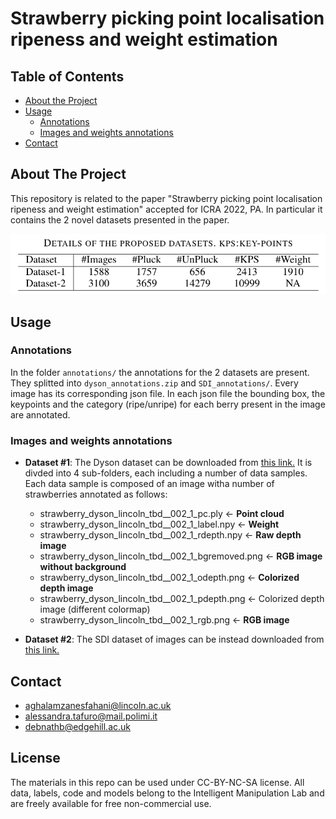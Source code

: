 
# Strawberry picking point localisation ripeness and weight estimation

<!-- TABLE OF CONTENTS -->
## Table of Contents

* [About the Project](#about-the-project)
* [Usage](#usage)
  * [Annotations](#annotations)
  * [Images and weights annotations](#images-and-weights-annotations)
* [Contact](#contact)


## About The Project

This repository is related to the paper "Strawberry picking point localisation ripeness and weight estimation" accepted for ICRA 2022, PA. 
In particular it contains the 2 novel datasets presented in the paper.

![table](table.png)


## Usage

### Annotations

In the folder ```annotations/``` the annotations for the 2 datasets are present. They splitted into ```dyson_annotations.zip``` and ```SDI_annotations/```. Every image has its corresponding json file. In each json file the bounding box, the keypoints and the category (ripe/unripe) for each berry present in the image are annotated.

### Images and weights annotations

- **Dataset #1**:  The Dyson dataset can be downloaded from [this link.](https://drive.google.com/drive/folders/1meEKYLgdQpUgkpeqM6VgzHmJg0gNTCx0?usp=sharing) It is divded into 4 sub-folders, each including a number of data samples. Each data sample is composed of an image witha number of strawberries annotated as follows: 
    * strawberry_dyson_lincoln_tbd__002_1_pc.ply  <- **Point cloud**
    * strawberry_dyson_lincoln_tbd__002_1_label.npy  <- **Weight**
    * strawberry_dyson_lincoln_tbd__002_1_rdepth.npy  <- **Raw depth image**
    * strawberry_dyson_lincoln_tbd__002_1_bgremoved.png  <- **RGB image without background** 
    * strawberry_dyson_lincoln_tbd__002_1_odepth.png  <- **Colorized depth image**
    * strawberry_dyson_lincoln_tbd__002_1_pdepth.png  <- Colorized depth image (different colormap)
    * strawberry_dyson_lincoln_tbd__002_1_rgb.png  <- **RGB image**
  

- **Dataset #2**: The SDI dataset of images can be instead downloaded from [this link.](https://strawdi.github.io)

## Contact 

- aghalamzanesfahani@lincoln.ac.uk
- alessandra.tafuro@mail.polimi.it
- debnathb@edgehill.ac.uk

## License

The materials in this repo can be used under CC-BY-NC-SA license. All data, labels, code and models belong to the Intelligent Manipulation Lab and are freely available for free non-commercial use. 
